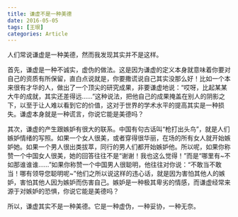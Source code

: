 ```yaml
---
title: 谦虚不是一种美德
date: 2016-05-05
tags: [王垠]
categories: Article
---
```


人们常说谦虚是一种美德，然而我发现其实并不是这样。

首先，谦虚是一种不诚实，虚伪的做法。这是因为谦虚的定义本身就意味着你要对自己的资质有所保留，直白点说就是，你要撒谎说自己其实没那么好！比如一个本来很有才华的人，做出了一个顶尖的研究成果，非要谦虚地说：“哎呀，比起某某大牛的成就，其实还差得远……”这种说法，把他自己的成果掩盖在别人的阴影之下，以至于让人难以看到它的价值，这对于世界的学术水平的提高其实是一种损失。谦虚本身就是一种谎言，你说它能是美德吗？

其次，谦虚的产生跟嫉妒有很大的联系。中国有句古话叫“枪打出头鸟”，就是人们嫉妒情绪的写照。如果一个女人很美，或者穿得很华丽，在场的所有女人就开始嫉妒她。如果一个男人很出类拔萃，同行的男人们都开始嫉妒他。所以呢，如果你称赞一个中国女人很美，她的回答往往不是“谢谢！我也这么觉得！”而是“哪里有~不如那谁谁谁……”如果你称赞一个中国男人很聪明，他往往对你说：“不敢当不敢当！哪有领导您聪明呢~”他们之所以说这样的违心话，就是因为害怕其他人的嫉妒，害怕其他人因为嫉妒而伤害自己。嫉妒是一种极其卑劣的情感，而谦虚经常来源于对嫉妒的恐惧，你说它能是美德吗？

所以，谦虚其实不是一种美德。它是一种虚伪，一种妥协，一种无奈。

